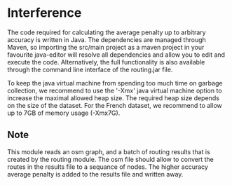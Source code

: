 # Interference
The code required for calculating the average penalty up to arbitrary accuracy is written in Java. The dependencies are managed through Maven, so importing the src/main project as a maven project in your favourite java-editor will resolve all dependencies and allow you to edit and execute the code.
Alternatively, the full functionality is also available through the command line interface of the routing.jar file.

To keep the java virtual machine from spending too much time on garbage collection, we recommend to use the '-Xmx' java virtual machine option to increase the maximal allowed heap size.
The required heap size depends on the size of the dataset. For the French dataset, we recommend to allow up to 7GB of memory usage (-Xmx7G).

## Note
This module reads an osm graph, and a batch of routing results that is created by the routing module. The osm file should allow to convert the routes in the results file to a sequance of nodes.
The higher accuracy average penalty is added to the results file and written away.